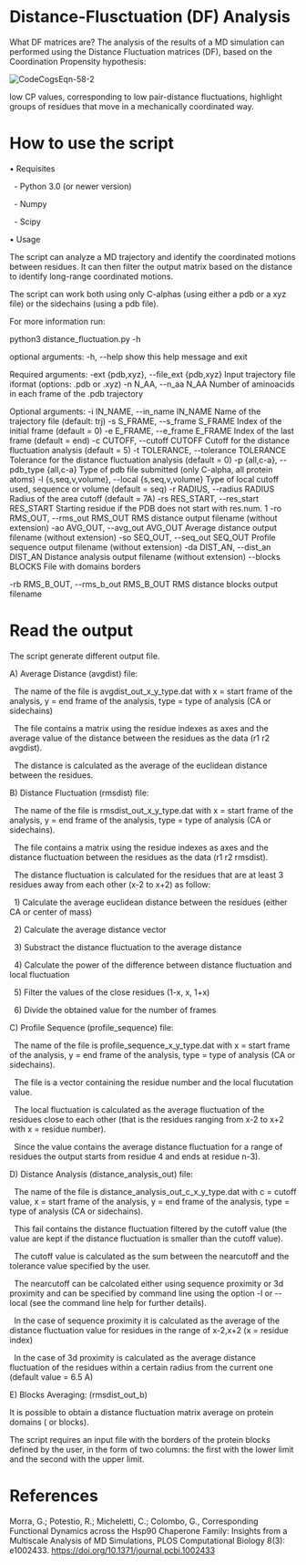 # Distance-Flusctuation (DF) Analysis

What DF matrices are?
The analysis of the results of a MD simulation can performed using the Distance Fluctuation matrices (DF), based on the Coordination Propensity hypothesis:

![CodeCogsEqn-58-2](https://user-images.githubusercontent.com/70646674/208474307-0deb70ce-255e-47fc-8b92-cfecb1ab873d.png)


low CP values, corresponding to low pair-distance fluctuations, highlight groups of residues that move in a mechanically coordinated way.

# How to use the script

• Requisites

  - Python 3.0 (or newer version)

  - Numpy

  - Scipy

• Usage

The script can analyze a MD trajectory and identify the coordinated motions between residues. It can then filter the output matrix based on the distance to identify long-range coordinated motions.

The script can work both using only C-alphas (using either a pdb or a xyz file) or the sidechains (using a pdb file).

For more information run:

python3 distance_fluctuation.py -h

optional arguments:
  -h, --help            show this help message and exit

Required arguments:
  -ext {pdb,xyz}, --file_ext {pdb,xyz}
                        Input trajectory file iformat (options: .pdb or .xyz)
  -n N_AA, --n_aa N_AA  Number of aminoacids in each frame of the .pdb
                        trajectory

Optional arguments:
  -i IN_NAME, --in_name IN_NAME
                        Name of the trajectory file (default: trj)
  -s S_FRAME, --s_frame S_FRAME
                        Index of the initial frame (default = 0)
  -e E_FRAME, --e_frame E_FRAME
                        Index of the last frame (default = end)
  -c CUTOFF, --cutoff CUTOFF
                        Cutoff for the distance fluctuation analysis (default = 5)
  -t TOLERANCE, --tolerance TOLERANCE
                        Tolerance for the distance fluctuation analysis (default = 0)
  -p {all,c-a}, --pdb_type {all,c-a}
                        Type of pdb file submitted (only C-alpha, all protein atoms)
  -l {s,seq,v,volume}, --local {s,seq,v,volume}
                        Type of local cutoff used, sequence or volume (default = seq)
  -r RADIUS, --radius RADIUS
                        Radius of the area cutoff (default = 7A)
  -rs RES_START, --res_start RES_START
                        Starting residue if the PDB does not start with res.num. 1
  -ro RMS_OUT, --rms_out RMS_OUT
                        RMS distance output filename (without extension)
  -ao AVG_OUT, --avg_out AVG_OUT
                        Average distance output filename (without extension)
  -so SEQ_OUT, --seq_out SEQ_OUT
                        Profile sequence output filename (without extension)
  -da DIST_AN, --dist_an DIST_AN
                        Distance analysis output filename (without extension)
  --blocks BLOCKS       File with domains borders

  -rb RMS_B_OUT, --rms_b_out RMS_B_OUT
                        RMS distance blocks output filename

# Read the output

The script generate different output file.

A) Average Distance (avgdist) file:

  The name of the file is avgdist_out_x_y_type.dat with x = start frame of the analysis, y = end frame of the analysis, type = type of analysis (CA or sidechains)

  The file contains a matrix using the residue indexes as axes and the average value of the distance between the residues as the data (r1 r2 avgdist).

  The distance is calculated as the average of the euclidean distance between the residues.

B) Distance Fluctuation (rmsdist) file:

  The name of the file is rmsdist_out_x_y_type.dat with x = start frame of the analysis, y = end frame of the analysis, type = type of analysis (CA or sidechains).

  The file contains a matrix using the residue indexes as axes and the distance fluctuation between the residues as the data (r1 r2 rmsdist).

  The distance fluctuation is calculated for the residues that are at least 3 residues away from each other (x-2 to x+2) as follow:

  1) Calculate the average euclidean distance between the residues (either CA or center of mass)

  2) Calculate the average distance vector

  3) Substract the distance fluctuation to the average distance

  4) Calculate the power of the difference between distance fluctuation and local fluctuation

  5) Filter the values of the close residues (1-x, x, 1+x)

  6) Divide the obtained value for the number of frames

C) Profile Sequence (profile_sequence) file:

  The name of the file is profile_sequence_x_y_type.dat with x = start frame of the analysis, y = end frame of the analysis, type = type of analysis (CA or sidechains).

  The file is a vector containing the residue number and the local flucutation value.

  The local fluctuation is calculated as the average fluctuation of the residues close to each other (that is the residues ranging from x-2 to x+2 with x = residue number).

  Since the value contains the average distance fluctuation for a range of residues the output starts from residue 4 and ends at residue n-3).

D) Distance Analysis (distance_analysis_out) file:

  The name of the file is distance_analysis_out_c_x_y_type.dat with c = cutoff value, x = start frame of the analysis, y = end frame of the analysis, type = type of analysis (CA or sidechains).

  This fail contains the distance fluctuation filtered by the cutoff value (the value are kept if the distance fluctuation is smaller than the cutoff value).

  The cutoff value is calculated as the sum between the nearcutoff and the tolerance value specified by the user.

  The nearcutoff can be calcolated either using sequence proximity or 3d proximity and can be specified by command line using the option -l or --local (see the command line help for further details).

  In the case of sequence proximity it is calculated as the average of the distance fluctuation value for residues in the range of x-2,x+2 (x = residue index)

  In the case of 3d proximity is calculated as the average distance fluctuation of the residues within a certain radius from the current one (default value = 6.5 A)

E) Blocks Averaging: (rmsdist_out_b)

It is possible to obtain a distance fluctuation matrix average on protein domains ( or blocks).

The script requires an input file with the borders of the protein blocks defined by the user, in the form of two columns: the first with the lower limit and the second with the upper limit.

# References
Morra, G.; Potestio, R.; Micheletti, C.; Colombo, G., Corresponding Functional Dynamics across the Hsp90 Chaperone Family: Insights from a Multiscale Analysis of MD Simulations, PLOS Computational Biology 8(3): e1002433. https://doi.org/10.1371/journal.pcbi.1002433
